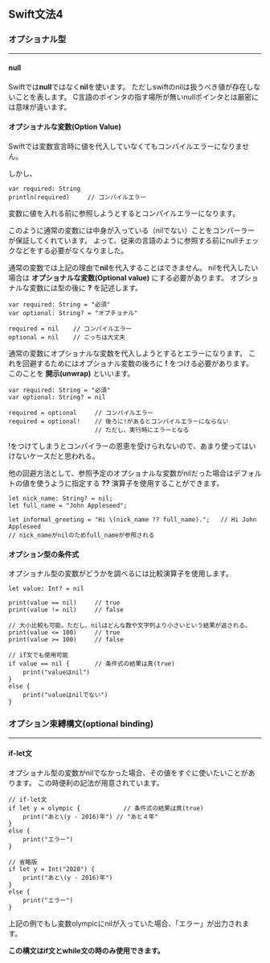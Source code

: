 ## Swift文法4

### オプショナル型
---

#### null
Swiftでは**null**ではなく**nil**を使います。
ただしswiftのnilは扱うべき値が存在しないことを表します。
C言語のポインタの指す場所が無いnullポインタとは厳密には意味が違います。

#### オプショナルな変数(Option Value)
Swiftでは変数宣言時に値を代入していなくてもコンパイルエラーになりません。

しかし、
~~~
var required: String
println(required)     // コンパイルエラー
~~~
変数に値を入れる前に参照しようとするとコンパイルエラーになります。

このように通常の変数には中身が入っている（nilでない）ことをコンパーラーが保証してくれています。
よって、従来の言語のように参照する前にnullチェックなどをする必要がなくなりました。

通常の変数では上記の理由で**nil**を代入することはできません。
nilを代入したい場合は **オプショナルな変数(Optional value)** にする必要があります。
オプショナルな変数には型の後に **?** を記述します。
~~~
var required: String = "必須"
var optional: String? = "オプチョナル"

required = nil    // コンパイルエラー
optional = nil    // こっちは大丈夫
~~~

通常の変数にオプショナルな変数を代入しようとするとエラーになります。
これを回避するためにはオプショナル変数の後ろに **!** をつける必要があります。
このことを **開示(unwrap)** といいます。
~~~
var required: String = "必須"
var optional: String? = nil

required = optional     // コンパイルエラー
required = optional!    // 後ろに!があるとコンパイルエラーにならない
                        // ただし、実行時にエラーとなる
~~~
!をつけてしまうとコンパイラーの恩恵を受けられないので、あまり使ってはいけないケースだと思われる。

他の回避方法として、参照予定のオプショナルな変数がnilだった場合はデフォルトの値を使うように指定する **??** 演算子を使用することができます。

~~~
let nick_name: String? = nil;
let full_name = "John Appleseed";

let informal_greeting = "Hi \(nick_name ?? full_name).";   // Hi John Appleseed
// nick_nameがnilのためfull_nameが参照される
~~~

#### オプション型の条件式
オプショナル型の変数がどうかを調べるには比較演算子を使用します。
~~~
let value: Int? = nil

print(value == nil)		// true
print(value != nil)		// false

// 大小比較も可能。ただし、nilはどんな数や文字列より小さいという結果が返される。
print(value <= 100)		// true
print(value >= 100)		// false

// if文でも使用可能
if value == nil {		// 条件式の結果は真(true)
	print("valueはnil")
}
else {
	print("valueはnilでない")
}
~~~

### オプション束縛構文(optional binding)
---

#### if-let文
オプショナル型の変数がnilでなかった場合、その値をすぐに使いたいことがあります。
この時便利の記法が用意されています。
~~~
// if-let文
if let y = olympic {			// 条件式の結果は真(true)
	print("あと\(y - 2016)年")	// "あと４年"
}
else {
	print("エラー")
}

// 省略版
if let y = Int("2020") {
	print("あと\(y - 2016)年")
}
else {
	print("エラー")
}
~~~
上記の例でもし変数olympicにnilが入っていた場合、「エラー」が出力されます。

**この構文はif文とwhile文の時のみ使用できます。**
